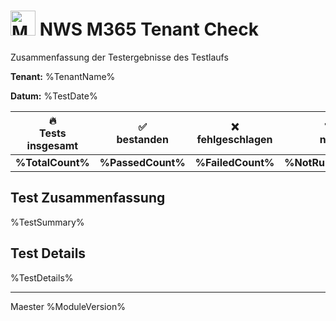 # <img src="https://onecdn.io/media/3157b5e8-9d00-4757-ab9b-b6fea1ca8d4d/md2x" alt="Maester logo" height="40" width="40" /> NWS M365 Tenant Check

Zusammenfassung der Testergebnisse des Testlaufs

**Tenant:** %TenantName%

**Datum:** %TestDate%

| 🔥 <br/> Tests insgesamt | ✅ <br/> bestanden  | ❌ <br/> fehlgeschlagen | ❔ <br/> n/a |
|:-:|:-:|:-:|:-:|
| **%TotalCount%** | **%PassedCount%** | **%FailedCount%** |**%NotRunCount%** |


## Test Zusammenfassung

%TestSummary%

## Test Details

%TestDetails%

___
Maester %ModuleVersion%
